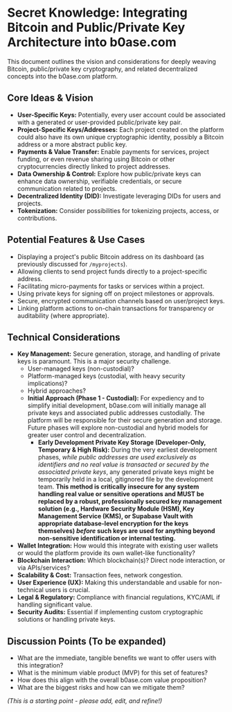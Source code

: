 # Secret Knowledge: Integrating Bitcoin and Public/Private Key Architecture into b0ase.com

This document outlines the vision and considerations for deeply weaving Bitcoin, public/private key cryptography, and related decentralized concepts into the b0ase.com platform.

## Core Ideas & Vision

*   **User-Specific Keys:** Potentially, every user account could be associated with a generated or user-provided public/private key pair.
*   **Project-Specific Keys/Addresses:** Each project created on the platform could also have its own unique cryptographic identity, possibly a Bitcoin address or a more abstract public key.
*   **Payments & Value Transfer:** Enable payments for services, project funding, or even revenue sharing using Bitcoin or other cryptocurrencies directly linked to project addresses.
*   **Data Ownership & Control:** Explore how public/private keys can enhance data ownership, verifiable credentials, or secure communication related to projects.
*   **Decentralized Identity (DID):** Investigate leveraging DIDs for users and projects.
*   **Tokenization:** Consider possibilities for tokenizing projects, access, or contributions.

## Potential Features & Use Cases

*   Displaying a project's public Bitcoin address on its dashboard (as previously discussed for `/myprojects`).
*   Allowing clients to send project funds directly to a project-specific address.
*   Facilitating micro-payments for tasks or services within a project.
*   Using private keys for signing off on project milestones or approvals.
*   Secure, encrypted communication channels based on user/project keys.
*   Linking platform actions to on-chain transactions for transparency or auditability (where appropriate).

## Technical Considerations

*   **Key Management:** Secure generation, storage, and handling of private keys is paramount. This is a major security challenge.
    *   User-managed keys (non-custodial)?
    *   Platform-managed keys (custodial, with heavy security implications)?
    *   Hybrid approaches?
    *   **Initial Approach (Phase 1 - Custodial):** For expediency and to simplify initial development, b0ase.com will initially manage all private keys and associated public addresses custodially. The platform will be responsible for their secure generation and storage. Future phases will explore non-custodial and hybrid models for greater user control and decentralization.
        *   **Early Development Private Key Storage (Developer-Only, Temporary & High Risk):** During the very earliest development phases, *while public addresses are used exclusively as identifiers and no real value is transacted or secured by the associated private keys*, any generated private keys might be temporarily held in a local, gitignored file by the development team. **This method is critically insecure for any system handling real value or sensitive operations and MUST be replaced by a robust, professionally secured key management solution (e.g., Hardware Security Module (HSM), Key Management Service (KMS), or Supabase Vault with appropriate database-level encryption for the keys themselves) *before* such keys are used for anything beyond non-sensitive identification or internal testing.**
*   **Wallet Integration:** How would this integrate with existing user wallets or would the platform provide its own wallet-like functionality?
*   **Blockchain Interaction:** Which blockchain(s)? Direct node interaction, or via APIs/services?
*   **Scalability & Cost:** Transaction fees, network congestion.
*   **User Experience (UX):** Making this understandable and usable for non-technical users is crucial.
*   **Legal & Regulatory:** Compliance with financial regulations, KYC/AML if handling significant value.
*   **Security Audits:** Essential if implementing custom cryptographic solutions or handling private keys.

## Discussion Points (To be expanded)

*   What are the immediate, tangible benefits we want to offer users with this integration?
*   What is the minimum viable product (MVP) for this set of features?
*   How does this align with the overall b0ase.com value proposition?
*   What are the biggest risks and how can we mitigate them?

*(This is a starting point - please add, edit, and refine!)* 